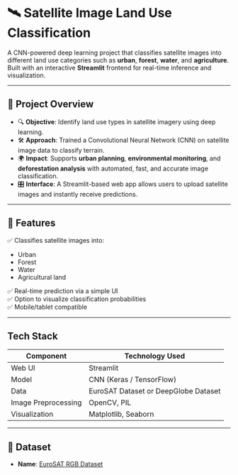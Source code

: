 # 🛰️ Satellite Image Land Use Classification

A CNN-powered deep learning project that classifies satellite images into different land use categories such as **urban**, **forest**, **water**, and **agriculture**. Built with an interactive **Streamlit** frontend for real-time inference and visualization.

---

## 🧠 Project Overview

- 🔍 **Objective**: Identify land use types in satellite imagery using deep learning.
- 🛠️ **Approach**: Trained a Convolutional Neural Network (CNN) on satellite image data to classify terrain.
- 🌍 **Impact**: Supports **urban planning**, **environmental monitoring**, and **deforestation analysis** with automated, fast, and accurate image classification.
- 🎛️ **Interface**: A Streamlit-based web app allows users to upload satellite images and instantly receive predictions.

---

## 📌 Features

✅ Classifies satellite images into:
- Urban
- Forest
- Water
- Agricultural land

✅ Real-time prediction via a simple UI  
✅ Option to visualize classification probabilities  
✅ Mobile/tablet compatible

---

##  Tech Stack

| Component | Technology Used |
|----------|------------------|
| Web UI   | Streamlit         |
| Model    | CNN (Keras / TensorFlow) |
| Data     | EuroSAT Dataset or DeepGlobe Dataset |
| Image Preprocessing | OpenCV, PIL |
| Visualization | Matplotlib, Seaborn |

---

## 🧾 Dataset

- **Name**: [EuroSAT RGB Dataset](https://github.com/phelber/eurosat)





